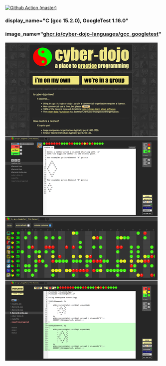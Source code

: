 [![Github Action (master)](https://github.com/cyber-dojo-start-points/gcc-googletest/actions/workflows/main.yml/badge.svg)](https://github.com/cyber-dojo-start-points/gcc-googletest/actions)

### display_name="C (gcc 15.2.0), GoogleTest 1.16.0"
### image_name="[ghcr.io/cyber-dojo-languages/gcc_googletest](https://ghcr.io/cyber-dojo-languages/gcc_googletest)"

![cyber-dojo.org home page](https://github.com/cyber-dojo/cyber-dojo/blob/master/shared/home_page_snapshot.png)
